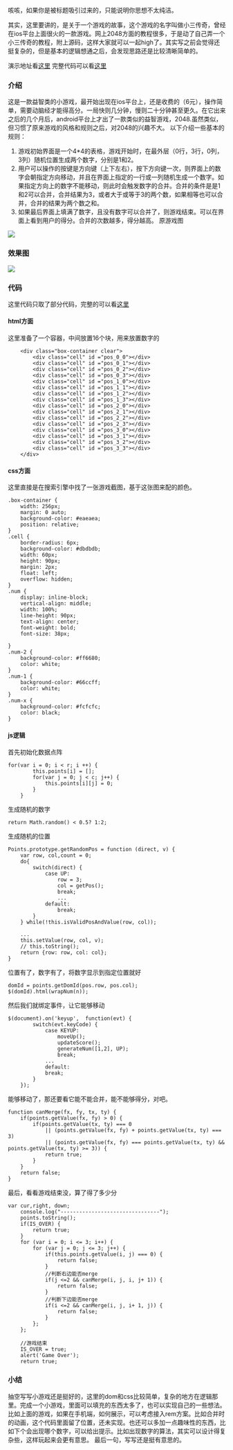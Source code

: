 咳咳，如果你是被标题吸引过来的，只能说明你思想不太纯洁。

其实，这里要讲的，是关于一个游戏的故事，这个游戏的名字叫做小三传奇，曾经在ios平台上面很火的一款游戏。网上2048方面的教程很多，于是动了自己弄一个小三传奇的教程，附上源码，这样大家就可以一起high了。其实写之前会觉得还挺复杂的，但是基本的逻辑想通之后，会发现思路还是比较清晰简单的。

演示地址看[这里](http://jsfiddle.net/ABxx3/201/)
完整代码可以看[这里](https://github.com/moonye6/smallthree)

### 介绍

这是一款益智类的小游戏，最开始出现在ios平台上，还是收费的（6元），操作简单，需要动脑经才能得高分。一局快则几分钟，慢则二十分钟甚至更久。在它出来之后的几个月后，android平台上才出了一款类似的益智游戏，2048.虽然类似，但习惯了原来游戏的风格和规则之后，对2048的兴趣不大。
以下介绍一些基本的规则：
1. 游戏初始界面是一个4*4的表格，游戏开始时，在最外层（0行，3行，0列，3列）随机位置生成两个数字，分别是1和2。
2. 用户可以操作的按键是方向键（上下左右），按下方向键一次，则界面上的数字会朝指定方向移动，并且在界面上指定的一行或一列随机生成一个数字。如果指定方向上的数字不能移动，则此时会触发数字的合并。合并的条件是是1和2可以合并，合并结果为3，或者大于或等于3的两个数，如果相等也可以合并，合并的结果为两个数之和。
3. 如果最后界面上填满了数字，且没有数字可以合并了，则游戏结束。可以在界面上看到用户的得分。合并的次数越多，得分越高。
原游戏图

![](http://7tszky.com1.z0.glb.clouddn.com/FoNgtDdbEHf_fhvfpyXSz4-CrCva)

### 效果图

![](http://7tszky.com1.z0.glb.clouddn.com/Fit-uK6Omqg4oVcPKk_Pp2JCTX3F)

### 代码

这里代码只取了部分代码，完整的可以看[这里](https://github.com/moonye6/smallthree)

#### html方面

这里准备了一个容器，中间放置16个块，用来放置数字的

```
 	<div class="box-container clear">
 		<div class="cell" id ="pos_0_0"></div>
 		<div class="cell" id ="pos_0_1"></div>
 		<div class="cell" id ="pos_0_2"></div>
 		<div class="cell" id ="pos_0_3"></div>
 		<div class="cell" id ="pos_1_0"></div>
 		<div class="cell" id ="pos_1_1"></div>
 		<div class="cell" id ="pos_1_2"></div>
 		<div class="cell" id ="pos_1_3"></div>
 		<div class="cell" id ="pos_2_0"></div>
 		<div class="cell" id ="pos_2_1"></div>
 		<div class="cell" id ="pos_2_2"></div>
 		<div class="cell" id ="pos_2_3"></div>
 		<div class="cell" id ="pos_3_0"></div>
 		<div class="cell" id ="pos_3_1"></div>
 		<div class="cell" id ="pos_3_2"></div>
 		<div class="cell" id ="pos_3_3"></div>
 	</div>
```

#### css方面

这里直接是在搜索引擎中找了一张游戏截图，基于这张图来配的颜色。

```
.box-container {
	width: 256px;
	margin: 0 auto;
	background-color: #eaeaea;
	position: relative;
}
.cell {
	border-radius: 6px;
	background-color: #dbdbdb;
	width: 60px;
	height: 90px;
	margin: 2px;
	float: left;
	overflow: hidden;
}
.num {
	display: inline-block;
	vertical-align: middle;
	width: 100%;
	line-height: 90px;
	text-align: center;
	font-weight: bold;
	font-size: 38px;

}
.num-2 {
	background-color: #ff6680;
	color: white;
}
.num-1 {
	background-color: #66ccff;
	color: white;
}
.num-x {
	background-color: #fcfcfc;
	color: black;
}
```

#### js逻辑

首先初始化数据点阵

```
for(var i = 0; i < r; i ++) {
		this.points[i] = [];
		for(var j = 0; j < c; j++) {
			this.points[i][j] = 0;
		}
	}
```

生成随机的数字

```
return Math.random() < 0.5? 1:2;
```

生成随机的位置

```
Points.prototype.getRandomPos = function (direct, v) {
	var row, col,count = 0;
	do{
		switch(direct) {
			case UP:
				row = 3;
				col = getPos();
				break;
				...
			default:
				break;
		}
	} while(!this.isValidPosAndValue(row, col));

	...
	this.setValue(row, col, v);
	// this.toString();
	return {row: row, col: col};	
}
```

位置有了，数字有了，将数字显示到指定位置就好

```
domId = points.getDomId(pos.row, pos.col);
$(domId).html(wrapNum(n));
```

然后我们就绑定事件，让它能够移动

```
$(document).on('keyup',  function(evt) {
		switch(evt.keyCode) {
			case KEYUP:
				moveUp();
				updateScore();
				generateNum([1,2], UP);
				break;
			...
			default:
			break;
		}
	});
```

能够移动了，那还要看它能不能合并，能不能够得分，对吧。

```
function canMerge(fx, fy, tx, ty) {
	if(points.getValue(fx, fy) > 0) {
		if(points.getValue(tx, ty) === 0 
			|| (points.getValue(fx, fy) + points.getValue(tx, ty) === 3) 
			|| (points.getValue(fx, fy) === points.getValue(tx, ty) && points.getValue(tx, ty) >= 3)) {
			return true;
		}
	}
	return false;
}
```

最后，看看游戏结束没，算了得了多少分

```
var cur,right, down;
	console.log("--------------------------------");
	points.toString();
	if(IS_OVER) {
		return true;
	}
	for (var i = 0; i <= 3; i++) {
		for (var j = 0; j <= 3; j++) {
			if(this.points.getValue(i, j) === 0) {
				return false;
			}
			//判断右边能否merge
			if(j <=2 && canMerge(i, j, i, j+ 1)) {
				return false;
			}
			//判断下边能否merge
			if(i <=2 && canMerge(i, j, i+ 1, j)) {
				return false;
			}
		};
	};

	//游戏结束
	IS_OVER = true;
	alert('Game Over');
	return true;
```

### 小结

抽空写写小游戏还是挺好的，这里的dom和css比较简单，复杂的地方在逻辑那里。完成一个小游戏，里面可以填充的东西太多了，也可以实现自己的一些想法。
比如上面的游戏，如果在手机端，如何展示，可以考虑接入rem方案。比如合并时的动画，这个代码里面留了位置，还未实现。也还可以多加一点趣味性的东西，比如下个会出现哪个数字，可以给出提示。比如出现数字的算法，其实可以设计得复杂些，这样玩起来会更有意思。
最后一句，写写还是挺有意思的。